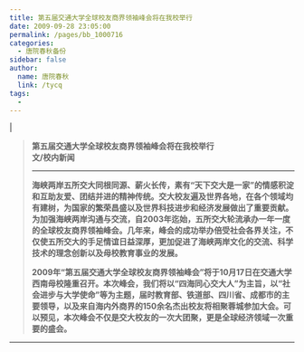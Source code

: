 ```yaml
---
title: 第五届交通大学全球校友商界领袖峰会将在我校举行
date: 2009-09-28 23:05:00
permalink: /pages/bb_1000716
categories: 
  - 唐院春秋备份
sidebar: false
author: 
  name: 唐院春秋
  link: /tycq
tags: 
  - 
---
```


|

> **第五届交通大学全球校友商界领袖峰会将在我校举行  
>  文/校内新闻**
>
> ****
>
>
> **海峡两岸五所交大同根同源、薪火长传，素有“天下交大是一家”的情感积淀和互助友爱、团结并进的精神传统。交大校友遍及世界各地，在各个领域均有建树，为国家的繁荣昌盛以及世界科技进步和经济发展做出了重要贡献。为加强海峡两岸沟通与交流，自2003年迄始，五所交大轮流承办一年一度的全球校友商界领袖峰会。几年来，峰会的成功举办倍受社会各界关注，不仅使五所交大的手足情谊日益深厚，更加促进了海峡两岸文化的交流、科学技术的理念创新以及母校教育事业的发展。**
>
>
> **2009年“第五届交通大学全球校友商界领袖峰会”将于10月17日在交通大学西南母校隆重召开。本次峰会，我们将以“四海同心交大人”为主旨，以“社会进步与大学使命”等为主题，届时教育部、铁道部、四川省、成都市的主要领导，以及来自海内外商界的150余名杰出校友将相聚蓉城参加大会。可以预见，本次峰会不仅是交大校友的一次大团聚，更是全球经济领域一次重要的盛会。**  
  
---
